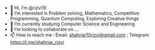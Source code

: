 - 👋 Hi, I’m @rizvi19
- 👀 I’m interested in Problem solving, Mathematics, Competitive Programming, Quantum Computing, Exploring Creative things
- 🌱 I’m currently studying Computer Science and Engineering
- 💞️ I’m looking to collaborate on ...
- 📫 How to reach me :
         Email: shahriar10rizvi@gmail.com ;
         Telegram: https://t.me/shahriar_rizvi

<!---
rizvi19/rizvi19 is a ✨ special ✨ repository because its `README.md` (this file) appears on your GitHub profile.
You can click the Preview link to take a look at your changes.
--->
